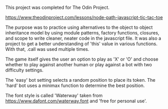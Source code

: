 This project was completed for The Odin Project.

https://www.theodinproject.com/lessons/node-path-javascript-tic-tac-toe


The purpose was to practice using alternatives to the object to object inheritance model by using module patterns, factory functions, closures, and scope to write cleaner, neater code in the javascript file. It was also a project to get a better understanding of 'this' value in various functions. With that, .call was used multiple times.

The game itself gives the user an option to play as 'X' or 'O' and choose whether to play against another human or play against a bot with two difficulty settings.

The 'easy' bot setting selects a random position to place its token. The 'hard' bot uses a minimax function to determine the best position.

The font style is called 'Waterway' taken from https://www.dafont.com/waterway.font and 'free for personal use'.